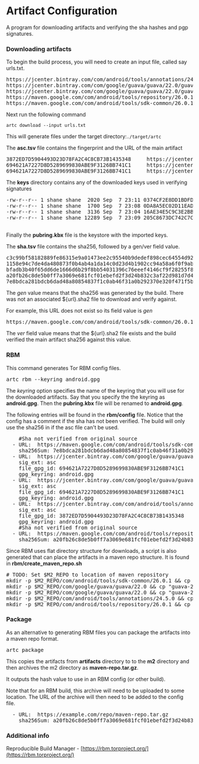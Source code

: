 # Artifact Configuration
A program for downloading artifacts and verifying the sha hashes and pgp signatures.

### Downloading artifacts
To begin the build process, you will need to create an input file, called say urls.txt.
<pre>
https://jcenter.bintray.com/com/android/tools/annotations/24.5.0/annotations-24.5.0.pom
https://jcenter.bintray.com/com/google/guava/guava/22.0/guava-22.0.jar
https://jcenter.bintray.com/com/google/guava/guava/22.0/guava-22.0.pom
https://maven.google.com/com/android/tools/repository/26.0.1/repository-26.0.1.pom
https://maven.google.com/com/android/tools/sdk-common/26.0.1/sdk-common-26.0.1.jar
</pre>

Next run the following command
```
artc download --input urls.txt
```
This will generate files under the target directory:`./target/artc`

The **asc.tsv** file contains the fingerprint and the URL of the main artifact

<pre>
3872ED7D5904493D23D78FA2C4C8CB73B1435348 	 https://jcenter.bintray.com/com/android/tools/annotations/24.5.0/annotations-24.5.0.pom
694621A7227D8D5289699830ABE9F3126BB741C1 	 https://jcenter.bintray.com/com/google/guava/guava/22.0/guava-22.0.jar
694621A7227D8D5289699830ABE9F3126BB741C1 	 https://jcenter.bintray.com/com/google/guava/guava/22.0/guava-22.0.pom
</pre>

The **keys** directory contains any of the downloaded keys used in verifying signatures

<pre>
-rw-r--r-- 1 shane shane  2020 Sep  7 23:11 0374CF2E8DD1BDFD
-rw-r--r-- 1 shane shane  1700 Sep  7 23:08 0DA8A5EC02D11EAD
-rw-r--r-- 1 shane shane  3136 Sep  7 23:04 16AE34E5C9C3E2BB
-rw-r--r-- 1 shane shane 12289 Sep  7 23:09 205C8673DC742C7C

</pre>

Finally the **pubring.kbx** file is the keystore with the imported keys.

The **sha.tsv** file contains the sha256, followed by a gen/ver field value. 

<pre>
c3c99bf58182889fe86315e9a01473ee2c95540b9dedef898cec64554d925c54 	 gen 	 https://jcenter.bintray.com/com/android/tools/annotations/24.5.0/annotations-24.5.0.pom
1158e94c7de4da480873f0b4ab4a1da14c0d23d4b1902cc94a58a6f0f9ab579e 	 ver 	 https://jcenter.bintray.com/com/google/guava/guava/22.0/guava-22.0.jar
bfadb3b40f65dd6de1666d6b29f8bb54031396c76eeef4146cf9f28255f8bf33 	 ver 	 https://jcenter.bintray.com/com/google/guava/guava/22.0/guava-22.0.pom
a20fb26c8de5b0ff7a3069e681fcf01ebefd2f3d24b832c3af22d981d7d4376b 	 gen 	 https://maven.google.com/com/android/tools/repository/26.0.1/repository-26.0.1.pom
7e8bdca281bdcb6dad48a80854837f1c0ab46f31a0b292370e320f471f5b9cfd 	 gen 	 https://maven.google.com/com/android/tools/sdk-common/26.0.1/sdk-common-26.0.1.jar
</pre>

The _gen_ value means that the sha256 was generated by the build. There was not an associated ${url}.sha2 file to download and verify against. 

For example, this URL does not exist so its field value is _gen_

<pre>
https://maven.google.com/com/android/tools/sdk-common/26.0.1/sdk-common-26.0.1.jar.sha2
</pre>

The _ver_ field value means that the ${url}.sha2 file exists and the build verified the main artifact sha256 against this value.

### RBM
This command generates Tor RBM config files. 

<pre>
artc rbm --keyring android.gpg
</pre>

The _keyring_ option specifies the name of the keyring that you will use for the downloaded artifacts. Say that you specify the the keyring as **android.gpg**. Then the **pubring.kbx** file will be renamed to **android.gpg**. 

The following entries will be found in the **rbm/config** file. Notice that the config has a comment if the sha has not been verified. The build will only use the sha256 in if the asc file can't be used.

<pre>
    #Sha not verified from original source
  - URL:  https://maven.google.com/com/android/tools/sdk-common/26.0.1/sdk-common-26.0.1.jar
    sha256Sum: 7e8bdca281bdcb6dad48a80854837f1c0ab46f31a0b292370e320f471f5b9cfd 
  - URL:  https://jcenter.bintray.com/com/google/guava/guava/22.0/guava-22.0.jar
    sig_ext: asc
    file_gpg_id: 694621A7227D8D5289699830ABE9F3126BB741C1 
    gpg_keyring: android.gpg
  - URL:  https://jcenter.bintray.com/com/google/guava/guava/22.0/guava-22.0.pom
    sig_ext: asc
    file_gpg_id: 694621A7227D8D5289699830ABE9F3126BB741C1 
    gpg_keyring: android.gpg
  - URL:  https://jcenter.bintray.com/com/android/tools/annotations/24.5.0/annotations-24.5.0.pom
    sig_ext: asc
    file_gpg_id: 3872ED7D5904493D23D78FA2C4C8CB73B1435348 
    gpg_keyring: android.gpg
    #Sha not verified from original source
  - URL:  https://maven.google.com/com/android/tools/repository/26.0.1/repository-26.0.1.pom
    sha256Sum: a20fb26c8de5b0ff7a3069e681fcf01ebefd2f3d24b832c3af22d981d7d4376b 
</pre>

Since RBM uses flat directory structure for downloads, a script is also generated that can place the artifacts in a maven repo structure. It is found in **rbm/create_maven_repo.sh**

<pre>
# TODO: Set $M2_REPO to location of maven repository
mkdir -p $M2_REPO/com/android/tools/sdk-common/26.0.1 && cp "sdk-common-26.0.1.jar" "$_"
mkdir -p $M2_REPO/com/google/guava/guava/22.0 && cp "guava-22.0.jar" "$_"
mkdir -p $M2_REPO/com/google/guava/guava/22.0 && cp "guava-22.0.pom" "$_"
mkdir -p $M2_REPO/com/android/tools/annotations/24.5.0 && cp "annotations-24.5.0.pom" "$_"
mkdir -p $M2_REPO/com/android/tools/repository/26.0.1 && cp "repository-26.0.1.pom" "$_"
</pre>

### Package
As an alternative to generating RBM files you can package the artifacts into a maven repo format.

<pre>
artc package
</pre>

This copies the artifacts from **artifacts** directory to to the **m2** directory and then archives the m2 directory as
**maven-repo.tar.gz**.

It outputs the hash value to use in an RBM config (or other build). 

Note that for an RBM build, this archive will need to be uploaded to some location. The URL of the archive will then need to be added to the config file.

<pre>
  - URL:  https://example.com/repo/maven-repo.tar.gz
    sha256Sum: a20fb26c8de5b0ff7a3069e681fcf01ebefd2f3d24b832c3af22d981d7d4376b 
</pre>

### Additional info
Reproducible Build Manager - [https://rbm.torproject.org/](https://rbm.torproject.org/)


